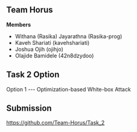 ## Team Horus
**Members**
* Withana (Rasika) Jayarathna (Rasika-prog)
* Kaveh Shariati (kavehshariati)
* Joshua Ojih (ojihjo)
* Olajide Bamidele (42n8dzydoo)

## Task 2 Option
Option 1 --- Optimization-based White-box Attack

## Submission
https://github.com/Team-Horus/Task_2